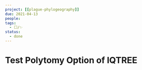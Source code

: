 ```yaml
---
project: [[plague-phylogeography]]
due: 2021-04-13
people:
tags: 
  - ⬜/✨
status:
  - done
---
```


# Test Polytomy Option of IQTREE